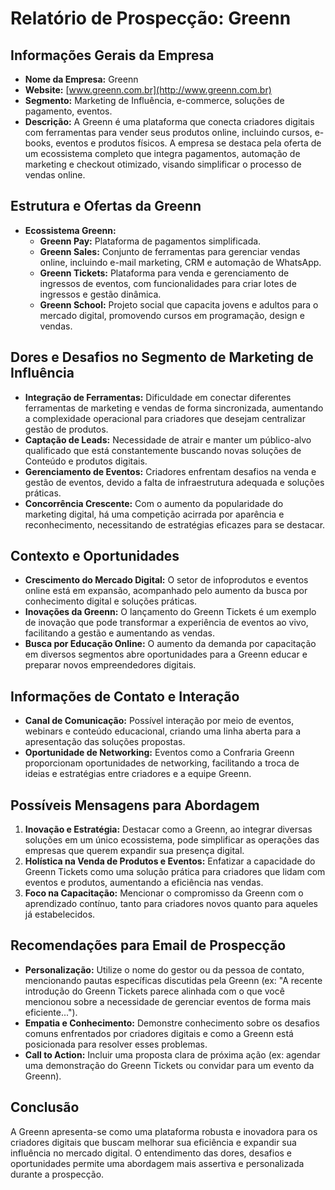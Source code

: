 # Relatório de Prospecção: Greenn

## Informações Gerais da Empresa
- **Nome da Empresa:** Greenn
- **Website:** [www.greenn.com.br](http://www.greenn.com.br)
- **Segmento:** Marketing de Influência, e-commerce, soluções de pagamento, eventos.
- **Descrição:** A Greenn é uma plataforma que conecta criadores digitais com ferramentas para vender seus produtos online, incluindo cursos, e-books, eventos e produtos físicos. A empresa se destaca pela oferta de um ecossistema completo que integra pagamentos, automação de marketing e checkout otimizado, visando simplificar o processo de vendas online.

## Estrutura e Ofertas da Greenn
- **Ecossistema Greenn:**
  - **Greenn Pay:** Plataforma de pagamentos simplificada.
  - **Greenn Sales:** Conjunto de ferramentas para gerenciar vendas online, incluindo e-mail marketing, CRM e automação de WhatsApp.
  - **Greenn Tickets:** Plataforma para venda e gerenciamento de ingressos de eventos, com funcionalidades para criar lotes de ingressos e gestão dinâmica.
  - **Greenn School:** Projeto social que capacita jovens e adultos para o mercado digital, promovendo cursos em programação, design e vendas.

## Dores e Desafios no Segmento de Marketing de Influência
- **Integração de Ferramentas:** Dificuldade em conectar diferentes ferramentas de marketing e vendas de forma sincronizada, aumentando a complexidade operacional para criadores que desejam centralizar gestão de produtos.
- **Captação de Leads:** Necessidade de atrair e manter um público-alvo qualificado que está constantemente buscando novas soluções de Conteúdo e produtos digitais.
- **Gerenciamento de Eventos:** Criadores enfrentam desafios na venda e gestão de eventos, devido a falta de infraestrutura adequada e soluções práticas.
- **Concorrência Crescente:** Com o aumento da popularidade do marketing digital, há uma competição acirrada por aparência e reconhecimento, necessitando de estratégias eficazes para se destacar.

## Contexto e Oportunidades
- **Crescimento do Mercado Digital:** O setor de infoprodutos e eventos online está em expansão, acompanhado pelo aumento da busca por conhecimento digital e soluções práticas.
- **Inovações da Greenn:** O lançamento do Greenn Tickets é um exemplo de inovação que pode transformar a experiência de eventos ao vivo, facilitando a gestão e aumentando as vendas.
- **Busca por Educação Online:** O aumento da demanda por capacitação em diversos segmentos abre oportunidades para a Greenn educar e preparar novos empreendedores digitais.

## Informações de Contato e Interação
- **Canal de Comunicação:** Possível interação por meio de eventos, webinars e conteúdo educacional, criando uma linha aberta para a apresentação das soluções propostas.
- **Oportunidade de Networking:** Eventos como a Confraria Greenn proporcionam oportunidades de networking, facilitando a troca de ideias e estratégias entre criadores e a equipe Greenn.

## Possíveis Mensagens para Abordagem
1. **Inovação e Estratégia:** Destacar como a Greenn, ao integrar diversas soluções em um único ecossistema, pode simplificar as operações das empresas que querem expandir sua presença digital.
2. **Holística na Venda de Produtos e Eventos:** Enfatizar a capacidade do Greenn Tickets como uma solução prática para criadores que lidam com eventos e produtos, aumentando a eficiência nas vendas.
3. **Foco na Capacitação:** Mencionar o compromisso da Greenn com o aprendizado contínuo, tanto para criadores novos quanto para aqueles já estabelecidos.

## Recomendações para Email de Prospecção
- **Personalização:** Utilize o nome do gestor ou da pessoa de contato, mencionando pautas específicas discutidas pela Greenn (ex: "A recente introdução do Greenn Tickets parece alinhada com o que você mencionou sobre a necessidade de gerenciar eventos de forma mais eficiente...").
- **Empatia e Conhecimento:** Demonstre conhecimento sobre os desafios comuns enfrentados por criadores digitais e como a Greenn está posicionada para resolver esses problemas.
- **Call to Action:** Incluir uma proposta clara de próxima ação (ex: agendar uma demonstração do Greenn Tickets ou convidar para um evento da Greenn).

## Conclusão
A Greenn apresenta-se como uma plataforma robusta e inovadora para os criadores digitais que buscam melhorar sua eficiência e expandir sua influência no mercado digital. O entendimento das dores, desafios e oportunidades permite uma abordagem mais assertiva e personalizada durante a prospecção.